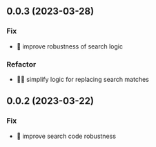 ## 0.0.3 (2023-03-28)

### Fix

- 🐞 improve robustness of search logic

### Refactor

- 🏄🏽 simplify logic for replacing search matches

## 0.0.2 (2023-03-22)

### Fix

- 🐞 improve search code robustness
